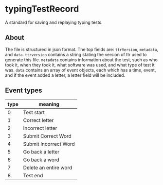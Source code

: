 # typingTestRecord
A standard for saving and replaying typing tests. 

## About
The file is structured in json format. The top fields are: `ttrVersion`, `metadata`, and `data`. `ttrversion` contains a string stating the version of ttr used to generate this file. `metadata` contains information about the test, such as who took it, when they took it, what software was used, and what type of test it was. `data` contains an array of event objects, each which has a time, event, and if the event added a letter, a letter field will be included.

## Event types
| type | meaning |
|------|---------|
| 0 | Test start |
| 1 | Correct letter |
| 2 | Incorrect letter | 
| 3 | Submit Correct Word |
| 4 | Submit Incorrect Word |
| 5 | Go back a letter |
| 6 | Go back a word |
| 7 | Delete an entire word | 
| 8 | Test end |
